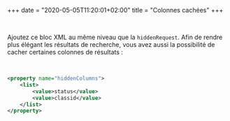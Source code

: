 +++
date = "2020-05-05T11:20:01+02:00"
title = "Colonnes cachées"
+++

</br>

Ajoutez ce bloc XML au même niveau que la `hiddenRequest`. Afin de rendre plus élégant les résultats de recherche, vous avez aussi la possibilité de cacher certaines colonnes de résultats :

</br>

```xml
<property name="hiddenColumns">
	<list>
		<value>status</value>
		<value>classid</value>
	</list>
</property>

```
</br>

